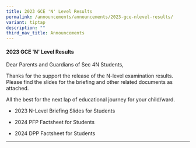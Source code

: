 ```yaml
---
title: 2023 GCE 'N' Level Results
permalink: /announcements/announcements/2023-gce-nlevel-results/
variant: tiptap
description: ""
third_nav_title: Announcements
---
```

<h4>2023 GCE 'N' Level Results</h4><p>Dear Parents and Guardians of Sec 4N Students,</p><p>Thanks for the support the release of the N-level examination results. Please find the slides for the briefing and other related documents as attached. </p><p>All the best for the next lap of educational journey for your child/ward.</p><p></p><ul data-tight="true" class="tight"><li><p>2023 N-Level Briefing Slides for Students</p></li><li><p>2024 PFP Factsheet for Students</p></li><li><p>2024 DPP Factsheet for Students</p></li></ul><hr><p></p><p></p>